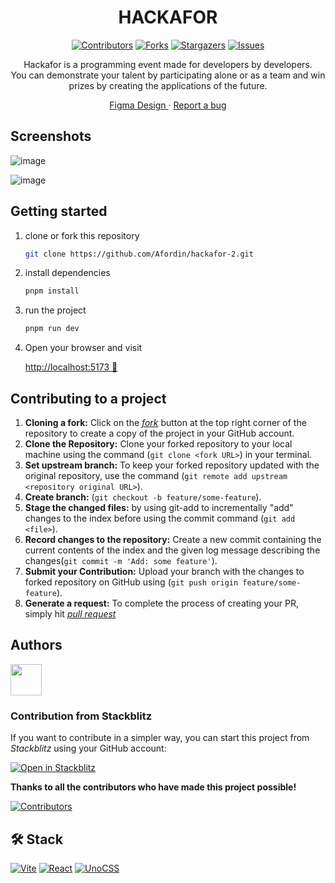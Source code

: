 <div align="center">

# HACKAFOR

[![Contributors][contributors-shield]][contributors-url]
[![Forks][forks-shield]][forks-url]
[![Stargazers][stars-shield]][stars-url]
[![Issues][issues-shield]][issues-url]

Hackafor is a programming event made for developers by developers.
<br />
You can demonstrate your talent by participating alone or as a team and win prizes by creating the applications of the future.

[Figma Design
](https://www.figma.com/file/oB8OIzcBcSUIBXDmmp46mb/Variety-Designs?type=design&node-id=1203-960&mode=design&t=MtKYUyZD2jwNeTxp-0) · [Report a bug](https://github.com/Afordin/hackafor-2/issues)

</div>

## Screenshots

![image](https://github.com/jarrisondev/hackafor-2/assets/62910118/46a63f8c-4b59-453b-a2fd-d3f12f854673)

![image](https://github.com/jarrisondev/hackafor-2/assets/62910118/19e32117-2118-4a26-908e-469e3a478755)

## Getting started

1. clone or fork this repository

   ```sh
   git clone https://github.com/Afordin/hackafor-2.git
   ```

2. install dependencies

   ```bash
   pnpm install
   ```

3. run the project
   ```bash
   pnpm run dev
   ```
4. Open your browser and visit

   [http://localhost:5173 🌺](http://localhost:5173)

## Contributing to a project

1. **Cloning a fork:**
   Click on the [_fork_](https://github.com/Afordin/hackafor-2/fork) button at the top right corner of the repository to create a copy of the project in your GitHub account.
2. **Clone the Repository:** Clone your forked repository to your local machine using the command (`git clone <fork URL>`) in your terminal.
3. **Set upstream branch:** To keep your forked repository updated with the original repository, use the command (`git remote add upstream <repository original URL>`).
4. **Create branch:** (`git checkout -b feature/some-feature`).
5. **Stage the changed files:** by using git-add to incrementally "add" changes to the index before using the commit command (`git add <file>`).
6. **Record changes to the repository:** Create a new commit containing the current contents of the index and the given log message describing the changes(`git commit -m 'Add: some feature'`).
7. **Submit your Contribution:** Upload your branch with the changes to forked repository on GitHub using (`git push origin feature/some-feature`).
8. **Generate a request:** To complete the process of creating your PR, simply hit [_pull request_](https://github.com/Afordin/hackafor-2/pulls)

## Authors

<a href="https://github.com/afordigital">
   <img width="50px" src="https://avatars.githubusercontent.com/u/43246362?v=4" />
</a>

### Contribution from Stackblitz

If you want to contribute in a simpler way, you can start this project from _Stackblitz_ using your GitHub account:

[![Open in Stackblitz](https://developer.stackblitz.com/img/open_in_stackblitz.svg)](https://stackblitz.com/github/Afordin/hackafor-2)

**Thanks to all the contributors who have made this project possible!**

[![Contributors](https://contrib.rocks/image?repo=Afordin/hackafor-2)](https://github.com/Afordin/hackafor-2/graphs/contributors)

## 🛠️ Stack

[![Vite][vite-badge]][vite-url]
[![React][react-badge]][react-url]
[![UnoCSS][unocss-badge]][unocss-url]

[contributors-shield]: https://img.shields.io/github/contributors/Afordin/hackafor-2.svg?style=for-the-badge
[contributors-url]: https://github.com/Afordin/hackafor-2/graphs/contributors
[forks-shield]: https://img.shields.io/github/forks/Afordin/hackafor-2.svg?style=for-the-badge
[forks-url]: https://github.com/Afordin/hackafor-2/network/members
[stars-shield]: https://img.shields.io/github/stars/Afordin/hackafor-2.svg?style=for-the-badge
[stars-url]: https://github.com/Afordin/hackafor-2/stargazers
[issues-shield]: https://img.shields.io/github/issues/Afordin/hackafor-2.svg?style=for-the-badge
[issues-url]: https://github.com/Afordin/hackafor-2/issues
[vite-url]: https://vitejs.dev/
[react-url]: https://reactjs.org/
[unocss-url]: https://unocss.dev/
[vite-badge]: https://img.shields.io/badge/Vite-fff?style=for-the-badge&logo=vite&logoColor=333
[react-badge]: https://img.shields.io/badge/React-61DAFB?style=for-the-badge&logo=react&logoColor=333
[unocss-badge]: https://img.shields.io/badge/UnoCSS-fff?style=for-the-badge&logo=unocss&logoColor=333
